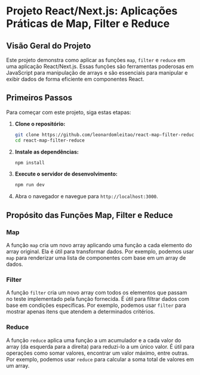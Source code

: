 # Projeto React/Next.js: Aplicações Práticas de Map, Filter e Reduce

## Visão Geral do Projeto

Este projeto demonstra como aplicar as funções `map`, `filter` e `reduce` em uma aplicação React/Next.js. Essas funções são ferramentas poderosas em JavaScript para manipulação de arrays e são essenciais para manipular e exibir dados de forma eficiente em componentes React.

## Primeiros Passos

Para começar com este projeto, siga estas etapas:

1. **Clone o repositório:**

    ```bash
    git clone https://github.com/leonardomleitao/react-map-filter-reduce
    cd react-map-filter-reduce
    ```

2. **Instale as dependências:**

    ```bash
    npm install
    ```

3. **Execute o servidor de desenvolvimento:**

    ```bash
    npm run dev
    ```

4. Abra o navegador e navegue para `http://localhost:3000`.

## Propósito das Funções Map, Filter e Reduce

### Map

A função `map` cria um novo array aplicando uma função a cada elemento do array original. Ela é útil para transformar dados. Por exemplo, podemos usar `map` para renderizar uma lista de componentes com base em um array de dados.

### Filter

A função `filter` cria um novo array com todos os elementos que passam no teste implementado pela função fornecida. É útil para filtrar dados com base em condições específicas. Por exemplo, podemos usar `filter` para mostrar apenas itens que atendem a determinados critérios.

### Reduce

A função `reduce` aplica uma função a um acumulador e a cada valor do array (da esquerda para a direita) para reduzi-lo a um único valor. É útil para operações como somar valores, encontrar um valor máximo, entre outras. Por exemplo, podemos usar `reduce` para calcular a soma total de valores em um array.
